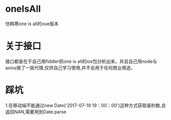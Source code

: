# oneIsAll
仿韩寒one is all的vue版本
# 关于接口
接口都是在于自己用fiddler抓one is all的ios包分析出来，并且自己用node与axios做了一层代理,仅供自己学习使用,并不会用于任何商业用途。
# 踩坑
1.在移动端不能通过new Date('2017-07-19 19：00：00')这种方式获取毫秒数,会返回NAN,需要用到Date.parse
